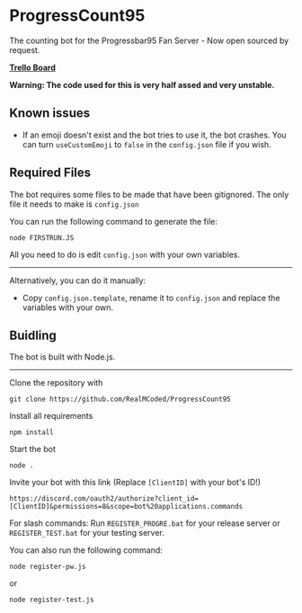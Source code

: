 # ProgressCount95

The counting bot for the Progressbar95 Fan Server - Now open sourced by request.

**[Trello Board](https://trello.com/b/WMZYOuTd/progresscount95)**

**Warning: The code used for this is very half assed and very unstable.**

## Known issues

- If an emoji doesn't exist and the bot tries to use it, the bot crashes. You can turn `useCustomEmoji` to `false` in the `config.json` file if you wish.

## Required Files

The bot requires some files to be made that have been gitignored. The only file it needs to make is `config.json`

You can run the following command to generate the file:
```
node FIRSTRUN.JS
```

All you need to do is edit `config.json` with your own variables.

---

Alternatively, you can do it manually:

- Copy `config.json.template`, rename it to `config.json` and replace the variables with your own.

## Buidling

The bot is built with Node.js.

---

Clone the repository with
```
git clone https://github.com/RealMCoded/ProgressCount95
```

Install all requirements
```
npm install
```

Start the bot
```
node .
```

Invite your bot with this link (Replace `[ClientID]` with your bot's ID!)
```
https://discord.com/oauth2/authorize?client_id=[ClientID]&permissions=8&scope=bot%20applications.commands
```

For slash commands: Run `REGISTER_PROGRE.bat` for your release server or `REGISTER_TEST.bat` for your testing server. 

You can also run the following command:
```
node register-pw.js
```
or
```
node register-test.js
```

